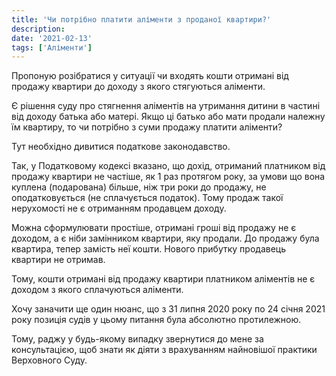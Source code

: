 ```yaml
---
title: 'Чи потрібно платити аліменти з проданої квартири?'
description:
date: '2021-02-13'
tags: ['Аліменти']
---
```


Пропоную розібратися у ситуації чи входять кошти отримані від продажу квартири до доходу з якого стягуються аліменти.

Є рішення суду про стягнення аліментів на утримання дитини в частині від доходу батька або матері. Якщо ці батько або мати продали належну їм квартиру, то чи потрібно з суми продажу платити аліменти?

Тут необхідно дивитися податкове законодавство.

Так, у Податковому кодексі вказано, що дохід, отриманий платником від продажу квартири не частіше, як 1 раз протягом року, за умови що вона куплена (подарована) більше, ніж три роки до продажу, не оподатковується (не сплачується податок). Тому продаж такої нерухомості не є отриманням продавцем доходу.

Можна сформулювати простіше, отримані гроші від продажу не є доходом, а є ніби замінником квартири, яку продали. До продажу була квартира, тепер замість неї кошти. Нового прибутку продавець квартири не отримав.

Тому, кошти отримані від продажу квартири платником аліментів не є доходом з якого сплачуються аліменти.

Хочу заначити ще один нюанс, що з 31 липня 2020 року по 24 січня 2021 року позиція судів у цьому питання була абсолютно протилежною.

Тому, раджу у будь-якому випадку звернутися до мене за консультацією, щоб знати як діяти з врахуванням найновішої практики Верховного Суду.

